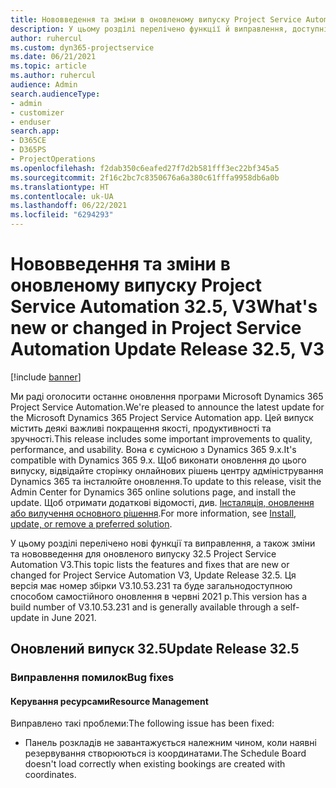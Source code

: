 ```yaml
---
title: Нововведення та зміни в оновленому випуску Project Service Automation 32.5, V3
description: У цьому розділі перелічено функції й виправлення, доступні у випуску Project Service Automation 32.5, V3.
author: ruhercul
ms.custom: dyn365-projectservice
ms.date: 06/21/2021
ms.topic: article
ms.author: ruhercul
audience: Admin
search.audienceType:
- admin
- customizer
- enduser
search.app:
- D365CE
- D365PS
- ProjectOperations
ms.openlocfilehash: f2dab350c6eafed27f7d2b581fff3ec22bf345a5
ms.sourcegitcommit: 2f16c2bc7c8350676a6a380c61fffa9958db6a0b
ms.translationtype: HT
ms.contentlocale: uk-UA
ms.lasthandoff: 06/22/2021
ms.locfileid: "6294293"
---
```

# <a name="whats-new-or-changed-in-project-service-automation-update-release-325-v3"></a><span data-ttu-id="a2768-103">Нововведення та зміни в оновленому випуску Project Service Automation 32.5, V3</span><span class="sxs-lookup"><span data-stu-id="a2768-103">What's new or changed in Project Service Automation Update Release 32.5, V3</span></span>

[!include [banner](../includes/psa-now-project-operations.md)]

<span data-ttu-id="a2768-104">Ми раді оголосити останнє оновлення програми Microsoft Dynamics 365 Project Service Automation.</span><span class="sxs-lookup"><span data-stu-id="a2768-104">We're pleased to announce the latest update for the Microsoft Dynamics 365 Project Service Automation app.</span></span> <span data-ttu-id="a2768-105">Цей випуск містить деякі важливі покращення якості, продуктивності та зручності.</span><span class="sxs-lookup"><span data-stu-id="a2768-105">This release includes some important improvements to quality, performance, and usability.</span></span> <span data-ttu-id="a2768-106">Вона є сумісною з Dynamics 365 9.x.</span><span class="sxs-lookup"><span data-stu-id="a2768-106">It's compatible with Dynamics 365 9.x.</span></span> <span data-ttu-id="a2768-107">Щоб виконати оновлення до цього випуску, відвідайте сторінку онлайнових рішень центру адміністрування Dynamics 365 та інсталюйте оновлення.</span><span class="sxs-lookup"><span data-stu-id="a2768-107">To update to this release, visit the Admin Center for Dynamics 365 online solutions page, and install the update.</span></span> <span data-ttu-id="a2768-108">Щоб отримати додаткові відомості, див. [Інсталяція, оновлення або вилучення основного рішення](/power-platform/admin/install-remove-preferred-solution).</span><span class="sxs-lookup"><span data-stu-id="a2768-108">For more information, see [Install, update, or remove a preferred solution](/power-platform/admin/install-remove-preferred-solution).</span></span>

<span data-ttu-id="a2768-109">У цьому розділі перелічено нові функції та виправлення, а також зміни та нововведення для оновленого випуску 32.5 Project Service Automation V3.</span><span class="sxs-lookup"><span data-stu-id="a2768-109">This topic lists the features and fixes that are new or changed for Project Service Automation V3, Update Release 32.5.</span></span> <span data-ttu-id="a2768-110">Ця версія має номер збірки V3.10.53.231 та буде загальнодоступною способом самостійного оновлення в червні 2021 р.</span><span class="sxs-lookup"><span data-stu-id="a2768-110">This version has a build number of V3.10.53.231 and is generally available through a self-update in June 2021.</span></span>

## <a name="update-release-325"></a><span data-ttu-id="a2768-111">Оновлений випуск 32.5</span><span class="sxs-lookup"><span data-stu-id="a2768-111">Update Release 32.5</span></span>

### <a name="bug-fixes"></a><span data-ttu-id="a2768-112">Виправлення помилок</span><span class="sxs-lookup"><span data-stu-id="a2768-112">Bug fixes</span></span>

#### <a name="resource-management"></a><span data-ttu-id="a2768-113">Керування ресурсами</span><span class="sxs-lookup"><span data-stu-id="a2768-113">Resource Management</span></span>

<span data-ttu-id="a2768-114">Виправлено такі проблеми:</span><span class="sxs-lookup"><span data-stu-id="a2768-114">The following issue has been fixed:</span></span>

- <span data-ttu-id="a2768-115">Панель розкладів не завантажується належним чином, коли наявні резервування створюються із координатами.</span><span class="sxs-lookup"><span data-stu-id="a2768-115">The Schedule Board doesn't load correctly when existing bookings are created with coordinates.</span></span>

